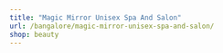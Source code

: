 ```yaml
---
title: "Magic Mirror Unisex Spa And Salon"
url: /bangalore/magic-mirror-unisex-spa-and-salon/
shop: beauty
---
```

